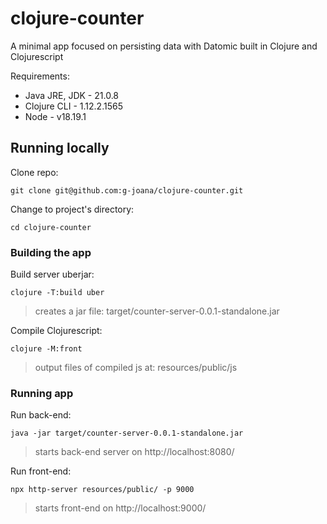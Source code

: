 # clojure-counter
A minimal app focused on persisting data with Datomic built in Clojure and Clojurescript

Requirements:
- Java JRE, JDK - 21.0.8
- Clojure CLI - 1.12.2.1565
- Node - v18.19.1

## Running locally
Clone repo:
```
git clone git@github.com:g-joana/clojure-counter.git
```
Change to project's directory:
```
cd clojure-counter
```

### Building the app

Build server uberjar:
```
clojure -T:build uber
```
> creates a jar file: target/counter-server-0.0.1-standalone.jar

Compile Clojurescript:
``` 
clojure -M:front
```
> output files of compiled js at: resources/public/js


### Running app

Run back-end:
```
java -jar target/counter-server-0.0.1-standalone.jar
```
> starts back-end server on http://localhost:8080/

Run front-end:
```
npx http-server resources/public/ -p 9000
```
> starts front-end on http://localhost:9000/
